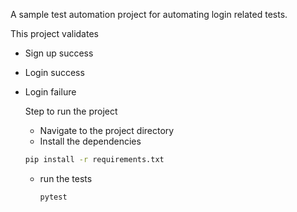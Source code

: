 A sample test automation project for automating login related tests.

This project validates
- Sign up success
- Login success
- Login failure

  Step to run the project
  - Navigate to the project directory
  - Install the dependencies
  ```bash
  pip install -r requirements.txt
  ```
  - run the tests
    ```bash
    pytest
    ```